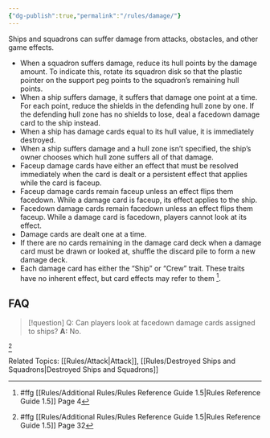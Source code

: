 ```yaml
---
{"dg-publish":true,"permalink":"/rules/damage/"}
---
```


Ships and squadrons can suffer damage from attacks, obstacles, and other game effects.

- When a squadron suffers damage, reduce its hull points by the damage amount. To indicate this, rotate its squadron disk so that the plastic pointer on the support peg points to the squadron’s remaining hull points.
- When a ship suffers damage, it suffers that damage one point at a time. For each point, reduce the shields in the defending hull zone by one. If the defending hull zone has no shields to lose, deal a facedown damage card to the ship instead.
- When a ship has damage cards equal to its hull value, it is immediately destroyed.
- When a ship suffers damage and a hull zone isn’t specified, the ship’s owner chooses which hull zone suffers all of that damage.
- Faceup damage cards have either an effect that must be resolved immediately when the card is dealt or a persistent effect that applies while the card is faceup.
- Faceup damage cards remain faceup unless an effect flips them facedown. While a damage card is faceup, its effect applies to the ship.
- Facedown damage cards remain facedown unless an effect flips them faceup. While a damage card is facedown, players cannot look at its effect.
- Damage cards are dealt one at a time.
- If there are no cards remaining in the damage card deck when a damage card must be drawn or looked at, shuffle the discard pile to form a new damage deck.
- Each damage card has either the “Ship” or “Crew” trait. These traits have no inherent effect, but card effects may refer to them [^1].

## FAQ

> [!question] Q: Can players look at facedown damage cards assigned to ships?
> **A:** No.

[^2]

Related Topics: [[Rules/Attack\|Attack]], [[Rules/Destroyed Ships and Squadrons\|Destroyed Ships and Squadrons]]

[^1]: #ffg [[Rules/Additional Rules/Rules Reference Guide 1.5\|Rules Reference Guide 1.5]] Page 4
[^2]: #ffg [[Rules/Additional Rules/Rules Reference Guide 1.5\|Rules Reference Guide 1.5]] Page 32